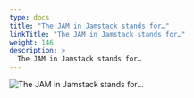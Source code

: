 ```yaml
---
type: docs
title: "The JAM in Jamstack stands for…"
linkTitle: "The JAM in Jamstack stands for…"
weight: 146
description: >
  The JAM in Jamstack stands for…
---
```


![The JAM in Jamstack stands for…](/images/bootcamp-slides/microservices-bootcamp/Slide146.PNG)
